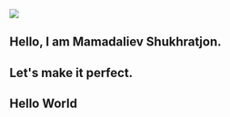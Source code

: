 ![](https://www.lambdatest.com/resources/images/news24.gif)

## Hello, I am Mamadaliev Shukhratjon.
## Let's make it perfect.
## Hello World

